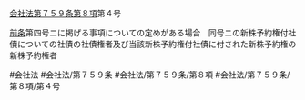 [会社法第７５９条第８項](会社法＿＿＿＿第７５９条第８項)第４号

[前条](会社法＿＿＿＿第７５８条第１項)第四号ニに掲げる事項についての定めがある場合　同号ニの新株予約権付社債についての社債の社債権者及び当該新株予約権付社債に付された新株予約権の新株予約権者


#会社法
#会社法/第７５９条
#会社法/第７５９条/第８項
#会社法/第７５９条/第８項/第４号
